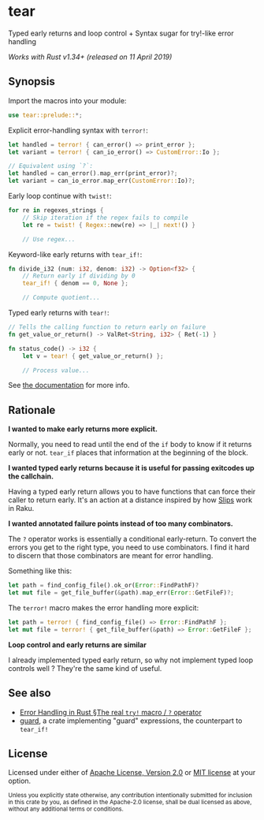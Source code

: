# tear

Typed early returns and loop control + Syntax sugar for try!-like error handling

*Works with Rust v1.34+ (released on 11 April 2019)*

## Synopsis

Import the macros into your module:
```rust
use tear::prelude::*;
```

Explicit error-handling syntax with `terror!`:
```rust
let handled = terror! { can_error() => print_error };
let variant = terror! { can_io_error() => CustomError::Io };

// Equivalent using `?`:
let handled = can_error().map_err(print_error)?;
let variant = can_io_error.map_err(CustomError::Io)?;
```

Early loop continue with `twist!`:
```rust
for re in regexes_strings {
    // Skip iteration if the regex fails to compile
    let re = twist! { Regex::new(re) => |_| next!() }

    // Use regex...
```

Keyword-like early returns with `tear_if!`:
```rust
fn divide_i32 (num: i32, denom: i32) -> Option<f32> {
    // Return early if dividing by 0
    tear_if! { denom == 0, None };

    // Compute quotient...
```

Typed early returns with `tear!`:
```rust
// Tells the calling function to return early on failure
fn get_value_or_return() -> ValRet<String, i32> { Ret(-1) }

fn status_code() -> i32 {
    let v = tear! { get_value_or_return() };

    // Process value...
```

See [the documentation](https://docs.rs/tear) for more info.

## Rationale

**I wanted to make early returns more explicit.**

Normally, you need to read until the end of the
`if` body to know if it returns early or not. `tear_if` places that information at
the beginning of the block.

**I wanted typed early returns because it is useful for passing exitcodes up the callchain.**

Having a typed early return allows you to have functions that can force their caller
to return early. It's an action at a distance inspired by how
 [Slips](https://docs.raku.org/type/Slip) work in Raku.

**I wanted annotated failure points instead of too many combinators.**

The `?` operator works is essentially a conditional early-return.
To convert the errors you get to the right type, you need to use combinators.
I find it hard to discern that those combinators are meant for error handling.
  
Something like this:
```rust
let path = find_config_file().ok_or(Error::FindPathF)?
let mut file = get_file_buffer(&path).map_err(Error::GetFileF)?;
```

The `terror!` macro makes the error handling more explicit:
```rust
let path = terror! { find_config_file() => Error::FindPathF };
let mut file = terror! { get_file_buffer(&path) => Error::GetFileF };
```

**Loop control and early returns are similar**

I already implemented typed early return, so why not implement typed loop controls well ?
They're the same kind of useful.

## See also

- [Error Handling in Rust §The real `try!` macro / `?` operator][error-handling try]
- [guard](https://docs.rs/crate/guard), a crate implementing "guard" expressions,
  the counterpart to `tear_if!`

[error-handling try]: https://blog.burntsushi.net/rust-error-handling/#the-real-try-macro-operator

## License

Licensed under either of [Apache License, Version 2.0](LICENSE-APACHE)
or [MIT license](LICENSE-MIT) at your option.

<small>Unless you explicitly state otherwise, any contribution intentionally submitted for inclusion
in this crate by you, as defined in the Apache-2.0 license, shall be dual licensed as above,
without any additional terms or conditions.</small>
